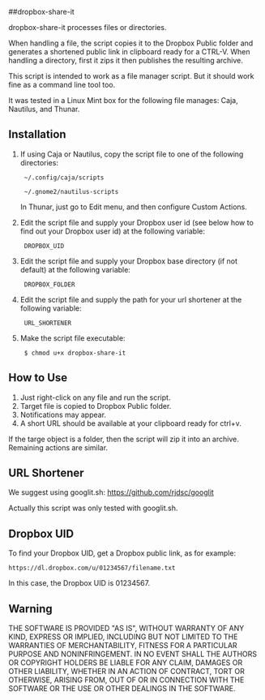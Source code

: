 ##dropbox-share-it

dropbox-share-it processes files or directories.

When handling a file, the script copies it to the Dropbox Public folder and generates a shortened public link in clipboard ready for a CTRL-V. When handling a directory, first it zips it then publishes the resulting archive.

This script is intended to work as a file manager script. But it should work fine as a command line tool too.

It was tested in a Linux Mint box for the following file manages: Caja, Nautilus, and Thunar.

## Installation

1. If using Caja or Nautilus, copy the script file to one of the following directories:

        ~/.config/caja/scripts
    
        ~/.gnome2/nautilus-scripts

   In Thunar, just go to Edit menu, and then configure Custom Actions.

2. Edit the script file and supply your Dropbox user id (see below how to find out your Dropbox user id) at the following variable:

        DROPBOX_UID
3. Edit the script file and supply your Dropbox base directory (if not default) at the following variable:

        DROPBOX_FOLDER
4. Edit the script file and supply the path for your url shortener at the following variable:

        URL_SHORTENER
5. Make the script file executable:

        $ chmod u+x dropbox-share-it

## How to Use

1. Just right-click on any file and run the script.
2. Target file is copied to Dropbox Public folder.
3. Notifications may appear.
4. A short URL should be available at your clipboard ready for ctrl+v.

If the targe object is a folder, then the script will zip it into an archive. Remaining actions are similar.

## URL Shortener

We suggest using googlit.sh: https://github.com/rjdsc/googlit

Actually this script was only tested with googlit.sh.

## Dropbox UID

To find your Dropbox UID, get a Dropbox public link, as for example:

    https://dl.dropbox.com/u/01234567/filename.txt

In this case, the Dropbox UID is 01234567.

## Warning

THE SOFTWARE IS PROVIDED "AS IS", WITHOUT WARRANTY OF ANY KIND, EXPRESS OR IMPLIED, INCLUDING BUT NOT LIMITED TO THE WARRANTIES OF MERCHANTABILITY, FITNESS FOR A PARTICULAR PURPOSE AND NONINFRINGEMENT. IN NO EVENT SHALL THE AUTHORS OR COPYRIGHT HOLDERS BE LIABLE FOR ANY CLAIM, DAMAGES OR OTHER LIABILITY, WHETHER IN AN ACTION OF CONTRACT, TORT OR OTHERWISE, ARISING FROM, OUT OF OR IN CONNECTION WITH THE SOFTWARE OR THE USE OR OTHER DEALINGS IN THE SOFTWARE.
